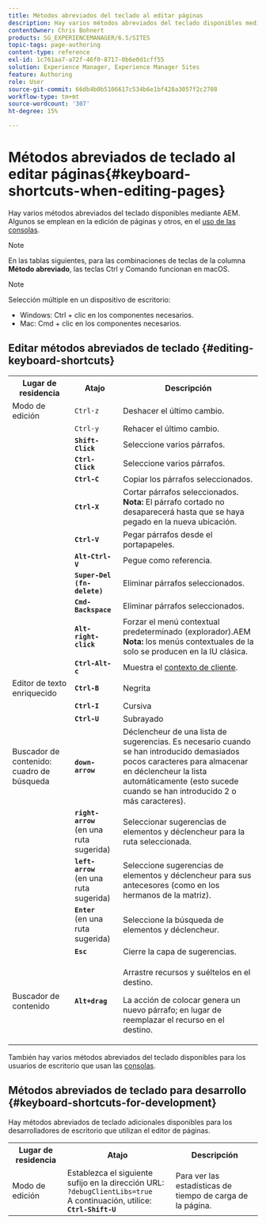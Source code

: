 ```yaml
---
title: Métodos abreviados del teclado al editar páginas
description: Hay varios métodos abreviados del teclado disponibles mediante AEM. Algunos se emplean en la edición de páginas y otros, en el uso de consolas.
contentOwner: Chris Bohnert
products: SG_EXPERIENCEMANAGER/6.5/SITES
topic-tags: page-authoring
content-type: reference
exl-id: 1c761aa7-a72f-46f0-8717-0b6e0d1cff55
solution: Experience Manager, Experience Manager Sites
feature: Authoring
role: User
source-git-commit: 66db4b0b5106617c534b6e1bf428a3057f2c2708
workflow-type: tm+mt
source-wordcount: '307'
ht-degree: 15%

---
```


# Métodos abreviados de teclado al editar páginas{#keyboard-shortcuts-when-editing-pages}

Hay varios métodos abreviados del teclado disponibles mediante AEM. Algunos se emplean en la edición de páginas y otros, en el [uso de las consolas](/help/sites-classic-ui-authoring/author-env-keyboard-shortcuts.md).

>[!NOTE]
>
>En las tablas siguientes, para las combinaciones de teclas de la columna **Método abreviado**, las teclas Ctrl y Comando funcionan en macOS.

>[!NOTE]
>
>Selección múltiple en un dispositivo de escritorio:
>
>* Windows: Ctrl + clic en los componentes necesarios.
>* Mac: Cmd + clic en los componentes necesarios.
>

## Editar métodos abreviados de teclado {#editing-keyboard-shortcuts}

<table>
 <tbody>
  <tr>
   <th>Lugar de residencia</th>
   <th>Atajo</th>
   <th>Descripción</th>
  </tr>
  <tr>
   <td>Modo de edición</td>
   <td><code>Ctrl-z</code></td>
   <td>Deshacer el último cambio.</td>
  </tr>
  <tr>
   <td> </td>
   <td><code>Ctrl-y</code></td>
   <td>Rehacer el último cambio.</td>
  </tr>
  <tr>
   <td> </td>
   <td><strong><code>Shift-Click</code></strong></td>
   <td>Seleccione varios párrafos.</td>
  </tr>
  <tr>
   <td> </td>
   <td><strong><code>Ctrl-Click</code></strong></td>
   <td>Seleccione varios párrafos.</td>
  </tr>
  <tr>
   <td> </td>
   <td><strong><code>Ctrl-C</code></strong></td>
   <td>Copiar los párrafos seleccionados.</td>
  </tr>
  <tr>
   <td> </td>
   <td><strong><code>Ctrl-X</code></strong></td>
   <td>Cortar párrafos seleccionados.<strong><br /> Nota:</strong> El párrafo cortado no desaparecerá hasta que se haya pegado en la nueva ubicación.</td>
  </tr>
  <tr>
   <td> </td>
   <td><strong><code>Ctrl-V</code></strong></td>
   <td>Pegar párrafos desde el portapapeles.</td>
  </tr>
  <tr>
   <td> </td>
   <td><strong><code>Alt-Ctrl-V</code></strong></td>
   <td>Pegue como referencia.</td>
  </tr>
  <tr>
   <td> </td>
   <td><strong><code>Super-Del (fn-delete)</code></strong></td>
   <td>Eliminar párrafos seleccionados.</td>
  </tr>
  <tr>
   <td> </td>
   <td><strong><code>Cmd-Backspace</code></strong></td>
   <td>Eliminar párrafos seleccionados.</td>
  </tr>
  <tr>
   <td> </td>
   <td><strong><code>Alt-right-click</code></strong></td>
   <td>Forzar el menú contextual predeterminado (explorador).AEM <br /> <strong>Nota:</strong> los menús contextuales de la solo se producen en la IU clásica.</td>
  </tr>
  <tr>
   <td> </td>
   <td><strong><code>Ctrl-Alt-c</code></strong></td>
   <td>Muestra el <a href="/help/sites-administering/client-context.md">contexto de cliente</a>.</td>
  </tr>
  <tr>
   <td>Editor de texto enriquecido<br /> </td>
   <td><strong><code>Ctrl-B</code></strong><br /> </td>
   <td>Negrita</td>
  </tr>
  <tr>
   <td> </td>
   <td><strong><code>Ctrl-I</code></strong><br /> </td>
   <td>Cursiva<br /> </td>
  </tr>
  <tr>
   <td> </td>
   <td><strong><code>Ctrl-U</code></strong><br /> </td>
   <td>Subrayado</td>
  </tr>
  <tr>
   <td>Buscador de contenido: cuadro de búsqueda</td>
   <td><strong><code>down-arrow</code></strong></td>
   <td>Déclencheur de una lista de sugerencias. Es necesario cuando se han introducido demasiados pocos caracteres para almacenar en déclencheur la lista automáticamente (esto sucede cuando se han introducido 2 o más caracteres).</td>
  </tr>
  <tr>
   <td> </td>
   <td><strong><code>right-arrow</code></strong><br /> (en una ruta sugerida)</td>
   <td>Seleccionar sugerencias de elementos y déclencheur para la ruta seleccionada.</td>
  </tr>
  <tr>
   <td> </td>
   <td><strong><code>left-arrow</code></strong><br /> (en una ruta sugerida)</td>
   <td>Seleccione sugerencias de elementos y déclencheur para sus antecesores (como en los hermanos de la matriz).</td>
  </tr>
  <tr>
   <td> </td>
   <td><strong><code>Enter</code></strong><br /> (en una ruta sugerida)</td>
   <td>Seleccione la búsqueda de elementos y déclencheur.</td>
  </tr>
  <tr>
   <td> </td>
   <td><strong><code>Esc</code></strong></td>
   <td>Cierre la capa de sugerencias.</td>
  </tr>
  <tr>
   <td>Buscador de contenido<br /> </td>
   <td><strong><code>Alt+drag</code></strong></td>
   <td><p>Arrastre recursos y suéltelos en el destino.</p> <p>La acción de colocar genera un nuevo párrafo; en lugar de reemplazar el recurso en el destino.</p> </td>
  </tr>
 </tbody>
</table>

También hay varios métodos abreviados del teclado disponibles para los usuarios de escritorio que usan las [consolas](/help/sites-classic-ui-authoring/author-env-keyboard-shortcuts.md).

## Métodos abreviados de teclado para desarrollo {#keyboard-shortcuts-for-development}

Hay métodos abreviados de teclado adicionales disponibles para los desarrolladores de escritorio que utilizan el editor de páginas.

<table>
 <tbody>
  <tr>
   <th>Lugar de residencia</th>
   <th>Atajo</th>
   <th>Descripción</th>
  </tr>
  <tr>
   <td>Modo de edición</td>
   <td>Establezca el siguiente sufijo en la dirección URL: <br /> <code>?debugClientLibs=true</code><br /> A continuación, utilice:<br /> <strong><code>Ctrl-Shift-U</code></strong></td>
   <td>Para ver las estadísticas de tiempo de carga de la página.</td>
  </tr>
 </tbody>
</table>
